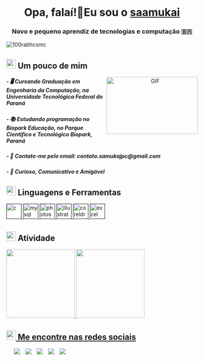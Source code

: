 <h1 align="center">Opa, falaí!👋Eu sou o <a href="https://github.com/saamukai" target="blank">
saamukai</a></h1>
<h3 align="center"> Novo e pequeno aprendiz de tecnologias e computação &#127463;&#127479</h3>

<p align="left"> <img src="https://komarev.com/ghpvc/?username=saamukai&label=Profile%20views&color=0e75b6&style=flat" alt="100rabhcsmc" /> </p>

## <img src="https://media2.giphy.com/media/QssGEmpkyEOhBCb7e1/giphy.gif?cid=ecf05e47a0n3gi1bfqntqmob8g9aid1oyj2wr3ds3mg700bl&rid=giphy.gif" width ="25"><b> Um pouco de mim</b>

<p align="center">
<a target="_blank" align="center">
<img align="right" top="120" height="150" width="240" alt="GIF" src="https://64.media.tumblr.com/tumblr_m8wnqaK0Td1rtyx3fo1_r1_500.gifv">
</a>
<h5 align="left">- 🖥️ Cursando Graduação em Engenharia da Computação, na Universidade Tecnológica Federal do Paraná</h5>
<h5 align="left">- 📚 Estudando programação no Biopark Educação, no Parque Cientifico e Tecnológico Biopark, Paraná</h5> 
<h5 align="left">- 📧 Contate-me pelo email: contato.samukajpc@gmail.com</h5>
<h5 align="left">- 😬 Curioso, Comunicativo e Amigável</h5>
</p>

## <img src="https://media2.giphy.com/media/QssGEmpkyEOhBCb7e1/giphy.gif?cid=ecf05e47a0n3gi1bfqntqmob8g9aid1oyj2wr3ds3mg700bl&rid=giphy.gif" width ="25"><b> Linguagens e Ferramentas</b>

<p align="left"> 
<a href="" target="_blank"> <img src="https://images.vexels.com/media/users/3/166178/isolated/lists/2648f3d45ee0737da23d4c9e2aef4c4c-linguagem-de-programacao-c-plana.png" alt="c" width="40" height="40"/> </a>
<a href="" target="_blank"> <img src="https://cdn-icons-png.flaticon.com/512/1199/1199128.png" alt="mysql" width="40" height="40"/> </a>
<a href="" target="_blank"> <img src="https://cdn-icons-png.flaticon.com/512/5968/5968520.png" alt="photoshop" width="40" height="40"/> </a>
<a href="" target="_blank"> <img src="https://cdn-icons-png.flaticon.com/512/5968/5968472.png" alt="illustrator" width="40" height="40"/> </a>
<a href="" target="_blank"> <img src="https://cdn-icons-png.flaticon.com/512/2844/2844305.png" alt="coreldraw" width="40" height="40"/> </a>
<a href="" target="_blank"> <img src="https://cdn-icons-png.flaticon.com/512/732/732220.png" alt="excel" width="40" height="40"/> </a>

## <img src="https://media2.giphy.com/media/QssGEmpkyEOhBCb7e1/giphy.gif?cid=ecf05e47a0n3gi1bfqntqmob8g9aid1oyj2wr3ds3mg700bl&rid=giphy.gif" width ="25"><b> Atividade</b>
<div align="left">
  <a href="https://github.com/saamukai">
  <img height="180em" src="https://github-readme-stats.vercel.app/api?username=saamukai&show_icons=true&theme=dragon&include_all_commits=true&count_private=true"/>
  <img height="180em" src="https://github-readme-stats.vercel.app/api/top-langs/?username=saamukai&layout=compact&langs_count=7&theme=dragon"/>
</div>

## <img src="https://media2.giphy.com/media/QssGEmpkyEOhBCb7e1/giphy.gif?cid=ecf05e47a0n3gi1bfqntqmob8g9aid1oyj2wr3ds3mg700bl&rid=giphy.gif" width ="25"><b> Me encontre nas redes sociais</b>
<p align="left">
 <div align="left"  class="icons-social" style="margin-left: 10px;">
        <a style="margin-left: 10px;"  target="_blank" href="https://www.linkedin.com/in/samuel-jonathan-47689423b/">
			<img src="https://img.icons8.com/doodle/40/000000/linkedin--v2.png"></a>
        <a style="margin-left: 10px;" target="_blank" href="https://github.com/saamukai">
		<img src="https://img.icons8.com/doodle/40/000000/github--v1.png"></a>
        <a style="margin-left: 10px;" target="_blank" href="https://instagram.com/saamukai">
			<img src="https://img.icons8.com/doodle/40/000000/instagram-new--v2.png"></a>
		<a style="margin-left: 10px;" target="_blank" href="https://twitter.com/saamukai">
			<img src="https://img.icons8.com/doodle/1x/twitter-squared--v2.png" ></a>
		<a style="margin-left: 10px;" target="_blank" href="https://www.youtube.com/saamukai">
				<img src="https://img.icons8.com/doodle/1x/youtube--v2.png" ></a>
      </div>
</p>
